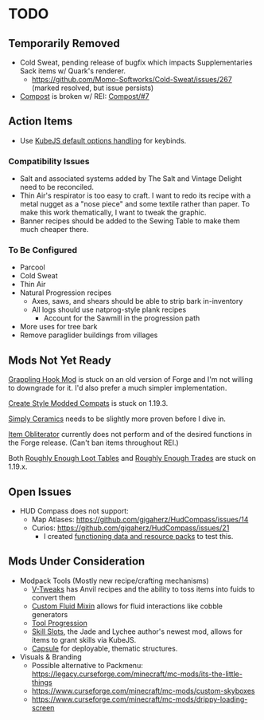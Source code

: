 # TODO

## Temporarily Removed

- Cold Sweat, pending release of bugfix which impacts Supplementaries Sack items
  w/ Quark's renderer.
  - https://github.com/Momo-Softworks/Cold-Sweat/issues/267 (marked resolved,
    but issue persists)
- [Compost](https://www.curseforge.com/minecraft/mc-mods/compost) is broken w/
  REI: [Compost/#7](https://github.com/yurisuika/Compost/issues/7)

## Action Items

- Use
  [KubeJS default options handling](https://kubejs.com/wiki/tutorials/default-options)
  for keybinds.

### Compatibility Issues

- Salt and associated systems added by The Salt and Vintage Delight need to be
  reconciled.
- Thin Air's respirator is too easy to craft. I want to redo its recipe with a
  metal nugget as a "nose piece" and some textile rather than paper. To make
  this work thematically, I want to tweak the graphic.
- Banner recipes should be added to the Sewing Table to make them much cheaper
  there.

### To Be Configured

- Parcool
- Cold Sweat
- Thin Air
- Natural Progression recipes
  - Axes, saws, and shears should be able to strip bark in-inventory
  - All logs should use natprog-style plank recipes
    - Account for the Sawmill in the progression path
- More uses for tree bark
- Remove paraglider buildings from villages

## Mods Not Yet Ready

[Grappling Hook Mod](https://www.curseforge.com/minecraft/mc-mods/grappling-hook-mod)
is stuck on an old version of Forge and I'm not willing to downgrade for it. I'd
also prefer a much simpler implementation.

[Create Style Modded Compats](https://www.curseforge.com/minecraft/texture-packs/create-style-modded-compats)
is stuck on 1.19.3.

[Simply Ceramics](https://www.curseforge.com/minecraft/mc-mods/simply-ceramics)
needs to be slightly more proven before I dive in.

[Item Obliterator](https://www.curseforge.com/minecraft/mc-mods/item-obliterator)
currently does not perform and of the desired functions in the Forge release.
(Can't ban items throughout REI.)

Both
[Roughly Enough Loot Tables](https://www.curseforge.com/minecraft/mc-mods/roughly-enough-loot-tables)
and
[Roughly Enough Trades](https://www.curseforge.com/minecraft/mc-mods/roughly-enough-trades)
are stuck on 1.19.x.

## Open Issues

- HUD Compass does not support:
  - Map Atlases: https://github.com/gigaherz/HudCompass/issues/14
  - Curios: https://github.com/gigaherz/HudCompass/issues/21
    - I created
      [functioning data and resource packs](https://github.com/pskfyi/minecraft-compass-curio)
      to test this.

## Mods Under Consideration

- Modpack Tools (Mostly new recipe/crafting mechanisms)
  - [V-Tweaks](https://www.curseforge.com/minecraft/mc-mods/v-tweaks) has Anvil
    recipes and the ability to toss items into fuids to convert them
  - [Custom Fluid Mixin](https://www.curseforge.com/minecraft/mc-mods/custom-fluid-mixin)
    allows for fluid interactions like cobble generators
  - [Tool Progression](https://www.curseforge.com/minecraft/mc-mods/tool-progression)
  - [Skill Slots](https://www.curseforge.com/minecraft/mc-mods/skill-slots), the
    Jade and Lychee author's newest mod, allows for items to grant skills via
    KubeJS.
  - [Capsule](https://www.curseforge.com/minecraft/mc-mods/capsule) for
    deployable, thematic structures.
- Visuals & Branding
  - Possible alternative to Packmenu:
    https://legacy.curseforge.com/minecraft/mc-mods/its-the-little-things
  - https://www.curseforge.com/minecraft/mc-mods/custom-skyboxes
  - https://www.curseforge.com/minecraft/mc-mods/drippy-loading-screen
